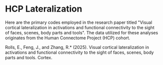 # HCP Lateralization

Here are the primary codes employed in the research paper titled "Visual cortical lateralization in activations and functional connectivity
to the sight of faces, scenes, body parts and tools". The data utilized for these analyses originates from the Human Connectome Project (HCP) cohort.

Rolls, E., Feng, J., and Zhang, R.* (2025). Visual cortical lateralization in activations and functional connectivity to the sight of faces, scenes, body parts and tools. Cortex.
